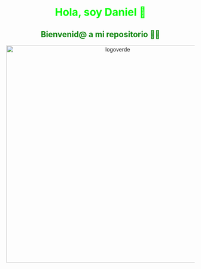 <div align="center">
<h1 style="color: #00FF00;" align="center">Hola, soy Daniel 👋</h1>
  <h2 style="color: green;">Bienvenid@ a mi repositorio 🧑‍💻</h2>

<img width="580" alt="logoverde" src="https://github.com/DanielGuerreroRa/DanielGuerreroRa/assets/147421044/03197704-46d5-4247-a91c-806c34363214">


</div>
<!--
**DanielGuerreroRa/DanielGuerreroRa** is a ✨ _special_ ✨ repository because 

<p style="color: #00FF00;">
